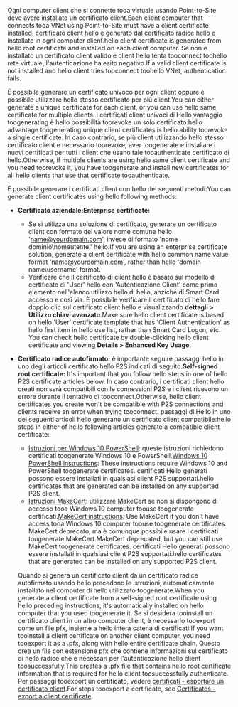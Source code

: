 <span data-ttu-id="a5f42-101">Ogni computer client che si connette tooa virtuale usando Point-to-Site deve avere installato un certificato client.</span><span class="sxs-lookup"><span data-stu-id="a5f42-101">Each client computer that connects tooa VNet using Point-to-Site must have a client certificate installed.</span></span> <span data-ttu-id="a5f42-102">certificato client hello è generato dal certificato radice hello e installato in ogni computer client.</span><span class="sxs-lookup"><span data-stu-id="a5f42-102">hello client certificate is generated from hello root certificate and installed on each client computer.</span></span> <span data-ttu-id="a5f42-103">Se non è installato un certificato client valido e client hello tenta tooconnect toohello rete virtuale, l'autenticazione ha esito negativo.</span><span class="sxs-lookup"><span data-stu-id="a5f42-103">If a valid client certificate is not installed and hello client tries tooconnect toohello VNet, authentication fails.</span></span>

<span data-ttu-id="a5f42-104">È possibile generare un certificato univoco per ogni client oppure è possibile utilizzare hello stesso certificato per più client.</span><span class="sxs-lookup"><span data-stu-id="a5f42-104">You can either generate a unique certificate for each client, or you can use hello same certificate for multiple clients.</span></span> <span data-ttu-id="a5f42-105">i certificati client univoci di Hello vantaggio toogenerating è hello possibilità toorevoke un solo certificato.</span><span class="sxs-lookup"><span data-stu-id="a5f42-105">hello advantage toogenerating unique client certificates is hello ability toorevoke a single certificate.</span></span> <span data-ttu-id="a5f42-106">In caso contrario, se più client utilizzando hello stesso certificato client e necessario toorevoke, aver toogenerate e installare i nuovi certificati per tutti i client che usano tale tooauthenticate certificato di hello.</span><span class="sxs-lookup"><span data-stu-id="a5f42-106">Otherwise, if multiple clients are using hello same client certificate and you need toorevoke it, you have toogenerate and install new certificates for all hello clients that use that certificate tooauthenticate.</span></span>

<span data-ttu-id="a5f42-107">È possibile generare i certificati client con hello dei seguenti metodi:</span><span class="sxs-lookup"><span data-stu-id="a5f42-107">You can generate client certificates using hello following methods:</span></span>

- <span data-ttu-id="a5f42-108">**Certificato aziendale:**</span><span class="sxs-lookup"><span data-stu-id="a5f42-108">**Enterprise certificate:**</span></span>

  - <span data-ttu-id="a5f42-109">Se si utilizza una soluzione di certificato, generare un certificato client con formato del valore nome comune hello 'name@yourdomain.com', invece di formato 'nome dominio\nomeutente.' hello.</span><span class="sxs-lookup"><span data-stu-id="a5f42-109">If you are using an enterprise certificate solution, generate a client certificate with hello common name value format 'name@yourdomain.com', rather than hello 'domain name\username' format.</span></span>
  - <span data-ttu-id="a5f42-110">Verificare che il certificato di client hello è basato sul modello di certificato di 'User' hello con 'Autenticazione Client' come primo elemento nell'elenco utilizzo hello di hello, anziché di Smart Card accesso e così via. È possibile verificare il certificato di hello fare doppio clic sul certificato client hello e visualizzando **dettagli > Utilizzo chiavi avanzato**.</span><span class="sxs-lookup"><span data-stu-id="a5f42-110">Make sure hello client certificate is based on hello 'User' certificate template that has 'Client Authentication' as hello first item in hello use list, rather than Smart Card Logon, etc. You can check hello certificate by double-clicking hello client certificate and viewing **Details > Enhanced Key Usage**.</span></span>

- <span data-ttu-id="a5f42-111">**Certificato radice autofirmato:** è importante seguire passaggi hello in uno degli articoli certificato hello P2S indicati di seguito.</span><span class="sxs-lookup"><span data-stu-id="a5f42-111">**Self-signed root certificate:** It's important that you follow hello steps in one of hello P2S certificate articles below.</span></span> <span data-ttu-id="a5f42-112">In caso contrario, i certificati client hello creati non sarà compatibili con le connessioni P2S e i client ricevono un errore durante il tentativo di tooconnect.</span><span class="sxs-lookup"><span data-stu-id="a5f42-112">Otherwise, hello client certificates you create won't be compatible with P2S connections and clients receive an error when trying tooconnect.</span></span> <span data-ttu-id="a5f42-113">passaggi di Hello in uno dei seguenti articoli hello generano un certificato client compatibile:</span><span class="sxs-lookup"><span data-stu-id="a5f42-113">hello steps in either of hello following articles generate a compatible client certificate:</span></span> 

  * <span data-ttu-id="a5f42-114">[Istruzioni per Windows 10 PowerShell](../articles/vpn-gateway/vpn-gateway-certificates-point-to-site.md#clientcert): queste istruzioni richiedono certificati toogenerate Windows 10 e PowerShell.</span><span class="sxs-lookup"><span data-stu-id="a5f42-114">[Windows 10 PowerShell instructions](../articles/vpn-gateway/vpn-gateway-certificates-point-to-site.md#clientcert): These instructions require Windows 10 and PowerShell toogenerate certificates.</span></span> <span data-ttu-id="a5f42-115">certificati Hello generati possono essere installati in qualsiasi client P2S supportati.</span><span class="sxs-lookup"><span data-stu-id="a5f42-115">hello certificates that are generated can be installed on any supported P2S client.</span></span>
  * <span data-ttu-id="a5f42-116">[Istruzioni MakeCert](../articles/vpn-gateway/vpn-gateway-certificates-point-to-site-makecert.md): utilizzare MakeCert se non si dispongono di accesso tooa Windows 10 computer toouse toogenerate certificati.</span><span class="sxs-lookup"><span data-stu-id="a5f42-116">[MakeCert instructions](../articles/vpn-gateway/vpn-gateway-certificates-point-to-site-makecert.md): Use MakeCert if you don't have access tooa Windows 10 computer toouse toogenerate certificates.</span></span> <span data-ttu-id="a5f42-117">MakeCert deprecato, ma è comunque possibile usare i certificati toogenerate MakeCert.</span><span class="sxs-lookup"><span data-stu-id="a5f42-117">MakeCert deprecated, but you can still use MakeCert toogenerate certificates.</span></span> <span data-ttu-id="a5f42-118">certificati Hello generati possono essere installati in qualsiasi client P2S supportati.</span><span class="sxs-lookup"><span data-stu-id="a5f42-118">hello certificates that are generated can be installed on any supported P2S client.</span></span>

  <span data-ttu-id="a5f42-119">Quando si genera un certificato client da un certificato radice autofirmato usando hello precedono le istruzioni, automaticamente installato nel computer di hello utilizzato toogenerate.</span><span class="sxs-lookup"><span data-stu-id="a5f42-119">When you generate a client certificate from a self-signed root certificate using hello preceding instructions, it's automatically installed on hello computer that you used toogenerate it.</span></span> <span data-ttu-id="a5f42-120">Se si desidera tooinstall un certificato client in un altro computer client, è necessario tooexport come un file pfx, insieme a hello intera catena di certificati.</span><span class="sxs-lookup"><span data-stu-id="a5f42-120">If you want tooinstall a client certificate on another client computer, you need tooexport it as a .pfx, along with hello entire certificate chain.</span></span> <span data-ttu-id="a5f42-121">Questo crea un file con estensione pfx che contiene informazioni sul certificato di hello radice che è necessari per l'autenticazione hello client toosuccessfully.</span><span class="sxs-lookup"><span data-stu-id="a5f42-121">This creates a .pfx file that contains hello root certificate information that is required for hello client toosuccessfully authenticate.</span></span> <span data-ttu-id="a5f42-122">Per passaggi tooexport un certificato, vedere [certificati - esportare un certificato client](../articles/vpn-gateway/vpn-gateway-certificates-point-to-site.md#clientexport).</span><span class="sxs-lookup"><span data-stu-id="a5f42-122">For steps tooexport a certificate, see [Certificates - export a client certificate](../articles/vpn-gateway/vpn-gateway-certificates-point-to-site.md#clientexport).</span></span>
